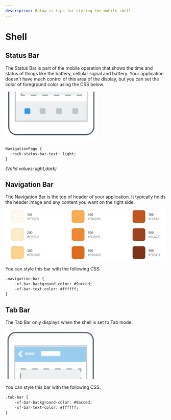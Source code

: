 ```yaml
---
description: Below is tips for styling the mobile shell.
---
```


# Shell

## Status Bar

The Status Bar is part of the mobile operation that shows the time and status of things like the battery, cellular signal and battery. Your application doesn't have much control of this area of the display, but you can set the color of foreground color using the CSS below.

![](../.gitbook/assets/image.png)

```text
NavigationPage {
  -rock-status-bar-text: light;
}
```

_\(Valid values: light,dark\)_

## Navigation Bar

The Navigation Bar is the top of header of your application. It typically holds the header image and any content you want on the right side.

![](../.gitbook/assets/image%20%283%29.png)

You can style this bar with the following CSS.

```text
.navigation-bar {
    -xf-bar-background-color: #9acced;
    -xf-bar-text-color: #ffffff;
}
```

## Tab Bar

The Tab Bar only displays when the shell is set to Tab mode. 

![](../.gitbook/assets/image%20%281%29.png)

You can style this bar with the following CSS.

```text
.tab-bar {
    -xf-bar-background-color: #9acced;
    -xf-bar-text-color: #ffffff;
}
```

